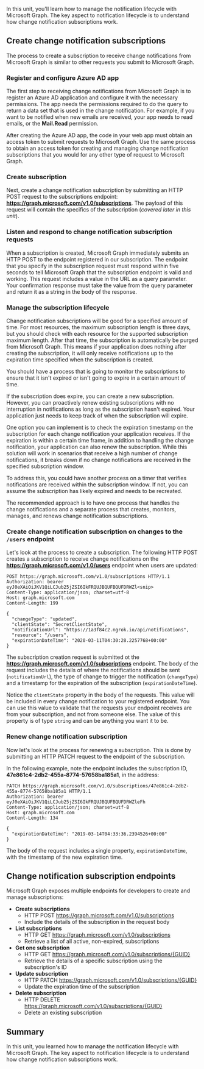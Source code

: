 In this unit, you'll learn how to manage the notification lifecycle with Microsoft Graph. The key aspect to notification lifecycle is to understand how change notification subscriptions work.

## Create change notification subscriptions

The process to create a subscription to receive change notifications from Microsoft Graph is similar to other requests you submit to Microsoft Graph.

### Register and configure Azure AD app

The first step to receiving change notifications from Microsoft Graph is to register an Azure AD application and configure it with the necessary permissions. The app needs the permissions required to do the query to return a data set that is used in the change notification. For example, if you want to be notified when new emails are received, your app needs to read emails, or the **Mail.Read** permission.

After creating the Azure AD app, the code in your web app must obtain an access token to submit requests to Microsoft Graph. Use the same process to obtain an access token for creating and managing change notification subscriptions that you would for any other type of request to Microsoft Graph.

### Create subscription

Next, create a change notification subscription by submitting an HTTP POST request to the subscriptions endpoint: **https://graph.microsoft.com/v1.0/subscriptions**. The payload of this request will contain the specifics of the subscription (*covered later in this unit*).

### Listen and respond to change notification subscription requests

When a subscription is created, Microsoft Graph immediately submits an HTTP POST to the endpoint registered in our subscription. The endpoint that you specify in the subscription request must respond within five seconds to tell Microsoft Graph that the subscription endpoint is valid and working. This request includes a value in the URL as a query parameter. Your confirmation response must take the value from the query parameter and return it as a string in the body of the response.

### Manage the subscription lifecycle

Change notification subscriptions will be good for a specified amount of time. For most resources, the maximum subscription length is three days, but you should check with each resource for the supported subscription maximum length. After that time, the subscription is automatically be purged from Microsoft Graph. This means if your application does nothing after creating the subscription, it will only receive notifications up to the expiration time specified when the subscription is created.

You should have a process that is going to monitor the subscriptions to ensure that it isn't expired or isn't going to expire in a certain amount of time.

If the subscription does expire, you can create a new subscription. However, you can proactively renew existing subscriptions with no interruption in notifications as long as the subscription hasn't expired. Your application just needs to keep track of when the subscription will expire.

One option you can implement is to check the expiration timestamp on the subscription for each change notification your application receives. If the expiration is within a certain time frame, in addition to handling the change notification, your application can also renew the subscription. While this solution will work in scenarios that receive a high number of change notifications, it breaks down if no change notifications are received in the specified subscription window.

To address this, you could have another process on a timer that verifies notifications are received within the subscription window. If not, you can assume the subscription has likely expired and needs to be recreated.

The recommended approach is to have one process that handles the change notifications and a separate process that creates, monitors, manages, and renews change notification subscriptions.

### Create change notification subscription on changes to the `/users` endpoint

Let's look at the process to create a subscription. The following HTTP POST creates a subscription to receive change notifications on the **https://graph.microsoft.com/v1.0/users** endpoint when users are updated:

```http
POST https://graph.microsoft.com/v1.0/subscriptions HTTP/1.1
Authorization: bearer eyJ0eXAiOiJKV1QiLCJub25jZSI6IkFRQUJBQUFBQUFDRWZl<snip>
Content-Type: application/json; charset=utf-8
Host: graph.microsoft.com
Content-Length: 199

{
  "changeType": "updated",
  "clientState": "SecretClientState",
  "notificationUrl": "https://1a3f84c2.ngrok.io/api/notifications",
  "resource": "/users",
  "expirationDateTime": "2020-03-11T04:30:28.2257768+00:00"
}
```

The subscription creation request is submitted ot the **https://graph.microsoft.com/v1.0/subscriptions** endpoint. The body of the request includes the details of where the notifications should be sent (`notificationUrl`), the type of change to trigger the notification (`changeType`) and a timestamp for the expiration of the subscription (`expirationDateTime`).

Notice the `clientState` property in the body of the requests. This value will be included in every change notification to your registered endpoint. You can use this value to validate that the requests your endpoint receives are from your subscription, and not from someone else. The value of this property is of type `string` and can be anything you want it to be.

### Renew change notification subscription

Now let's look at the process for renewing a subscription. This is done by submitting an HTTP PATCH request to the endpoint of the subscription.

In the following example, note the endpoint includes the subscription ID, **47e861c4-2db2-455a-8774-57658ba185a1**, in the address:

```http
PATCH https://graph.microsoft.com/v1.0/subscriptions/47e861c4-2db2-455a-8774-57658ba185a1 HTTP/1.1
Authorization: bearer eyJ0eXAiOiJKV1QiLCJub25jZSI6IkFRQUJBQUFBQUFDRWZleFh
Content-Type: application/json; charset=utf-8
Host: graph.microsoft.com
Content-Length: 134

{
  "expirationDateTime": "2019-03-14T04:33:36.2394526+00:00"
}
```

The body of the request includes a single property, `expirationDateTime`, with the timestamp of the new expiration time.

## Change notification subscription endpoints

Microsoft Graph exposes multiple endpoints for developers to create and manage subscriptions:

- **Create subscriptions**
  - HTTP POST https://graph.microsoft.com/v1.0/subscriptions
  - Include the details of the subscription in the request body
- **List subscriptions**
  - HTTP GET https://graph.microsoft.com/v1.0/subscriptions
  - Retrieve a list of all active, non-expired, subscriptions
- **Get one subscription**
  - HTTP GET https://graph.microsoft.com/v1.0/subscriptions/{GUID}
  - Retrieve the details of a specific subscription using the subscription's ID
- **Update subscription**
  - HTTP PATCH https://graph.microsoft.com/v1.0/subscriptions/{GUID}
  - Update the expiration time of the subscription
- **Delete subscription**
  - HTTP DELETE https://graph.microsoft.com/v1.0/subscriptions/{GUID}
  - Delete an existing subscription

## Summary

In this unit, you learned how to manage the notification lifecycle with Microsoft Graph. The key aspect to notification lifecycle is to understand how change notification subscriptions work.
